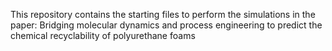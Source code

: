This repository contains the starting files to perform the simulations in the paper: Bridging molecular dynamics and process engineering to predict the chemical recyclability of polyurethane foams
